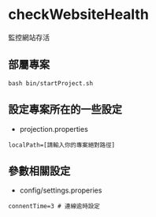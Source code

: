 # checkWebsiteHealth
監控網站存活

## 部屬專案

```shell
bash bin/startProject.sh
```

## 設定專案所在的一些設定

* projection.properties

```properties
localPath=[請輸入你的專案絕對路徑]
```

## 參數相關設定

* config/settings.properies

```properties
connentTime=3 # 連線逾時設定
```
